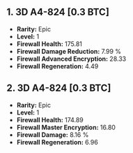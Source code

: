 ## **1. 3D A4-824 [0.3 BTC]**
+ **Rarity:** Epic
+ **Level:** 1
+ **Firewall Health:** 175.81
+ **Firewall Damage Reduction:** 7.99 %
+ **Firewall Advanced Encryption:** 28.33
+ **Firewall Regeneration:** 4.49

## **2. 3D A4-824 [0.3 BTC]**
+ **Rarity:** Epic
+ **Level:** 1
+ **Firewall Health:** 174.89
+ **Firewall Master Encryption:** 16.80
+ **Firewall Damage:** 8.16 %
+ **Firewall Regeneration:** 6.96
